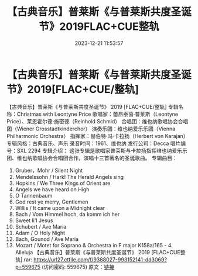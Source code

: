 ﻿---
title: 【古典音乐】普莱斯《与普莱斯共度圣诞节》2019FLAC+CUE整轨
date: 2023-12-21 11:53:57
categories: 古典音乐、新世纪、纯音雅乐
tags: 纯音雅乐
---
# 【古典音乐】普莱斯《与普莱斯共度圣诞节》2019[FLAC+CUE/整轨]

【古典音乐】普莱斯《与普莱斯共度圣诞节》 2019
[FLAC+CUE/整轨]
专辑名称：Christmas with Leontyne Price
歌唱家：蕾昂泰茵·普莱斯（Leontyne Price）、莱恩霍尔德·施密德（Reinhold Schmid）
合唱团：维也纳歌唱协会合唱团（Wiener Grosstadtkinderchor）
演奏乐团：维也纳爱乐乐团（Vienna Philharmonic Orchestra）
指挥家：赫伯特·冯·卡拉扬（Herbert von Karajan）
专辑风格：古典音乐、声乐
录音时间：1961、维也纳
发行公司：Decca
唱片编号：SXL 2294
专辑介绍：
这张专辑是歌唱家普莱斯与卡拉扬指挥维也纳爱乐乐团、维也纳歌唱协会合唱团合作，演唱十三首著名的圣诞歌曲。
专辑曲目：
01. Gruber，Mohr / Silent Night
02. Mendelssohn / Hark! The Herald Angels sing
03. Hopkins / We Three Kings of Orient are
04. Angels we have heard on High
05. O Tannenbaum
06. God rest ye merry, Gentlemen
07. Willis / It came upon a Midnight clear
08. Bach / Vom Himmel hoch, da komm ich her
09. Sweet li'l Jesus
10. Schubert / Ave Maria
11. Adam / O Holy Night
12. Bach, Gounod / Ave Maria
13. Mozart / Motet for Soprano & Orchestra in F major
K158a/165 - 4. Alleluja
【古典音乐】普莱斯《与普莱斯共度圣诞节》 2019 [FLAC+CUE整轨].rar: https://url27.ctfile.com/f/9388027-993152141-dd3069?p=559675
(访问密码: 559675)
原文：[链接](https://blog.sina.com.cn/s/blog_1647c7e76010313ye.html)